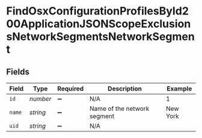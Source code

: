 # FindOsxConfigurationProfilesById200ApplicationJSONScopeExclusionsNetworkSegmentsNetworkSegment


## Fields

| Field                       | Type                        | Required                    | Description                 | Example                     |
| --------------------------- | --------------------------- | --------------------------- | --------------------------- | --------------------------- |
| `id`                        | *number*                    | :heavy_minus_sign:          | N/A                         | 1                           |
| `name`                      | *string*                    | :heavy_minus_sign:          | Name of the network segment | New York                    |
| `uid`                       | *string*                    | :heavy_minus_sign:          | N/A                         |                             |